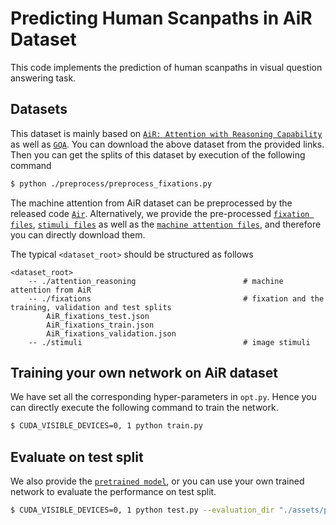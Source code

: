 # Predicting Human Scanpaths in AiR Dataset

This code implements the prediction of human scanpaths in visual question answering task.

Datasets
------------------

This dataset is mainly based on [`AiR: Attention with Reasoning Capability`](https://www-users.cs.umn.edu/~qzhao/air.html) as well as [`GQA`](https://cs.stanford.edu/people/dorarad/gqa/download.html). You can download the above dataset from the provided links. Then you can get the splits of this dataset by execution of the following command 

```bash
$ python ./preprocess/preprocess_fixations.py
```

The machine attention from AiR dataset can be preprocessed by the released code [`Air`](https://github.com/szzexpoi/AiR). Alternatively, we provide the pre-processed [`fixation files`](https://drive.google.com/file/d/17q7lTvAMejyR48BNlE6vVYSPCwvo_6sI/view?usp=sharing), [`stimuli files`](https://drive.google.com/file/d/1Dyi0y6ktSSwthhU90uOmM1fkrptAdzJK/view?usp=sharing) as well as the [`machine attention files`](https://drive.google.com/file/d/1mpeLq_nORcOW4GKXwpjWzgJaMkHJC9KX/view?usp=sharing), and therefore you can directly download them.

The typical `<dataset_root>` should be structured as follows

```
<dataset_root>
    -- ./attention_reasoning                        # machine attention from AiR
    -- ./fixations                                  # fixation and the training, validation and test splits
        AiR_fixations_test.json
        AiR_fixations_train.json
        AiR_fixations_validation.json
    -- ./stimuli                                    # image stimuli
```

Training your own network on AiR dataset
------------------

We have set all the corresponding hyper-parameters in ``opt.py``. Hence you can directly execute the following command to train the network.

```bash
$ CUDA_VISIBLE_DEVICES=0, 1 python train.py
```

## Evaluate on test split

We also provide the [`pretrained model`](https://drive.google.com/file/d/1rvQwMW83g1lZOpWYy-8Iis_qrYQr3sbO/view?usp=sharing), or you can use your own trained network to evaluate the performance on test split.

```bash
$ CUDA_VISIBLE_DEVICES=0, 1 python test.py --evaluation_dir "./assets/pretrained_model"
```

